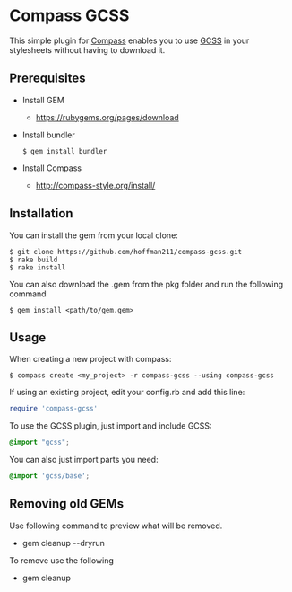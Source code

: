 # Compass GCSS

This simple plugin for [Compass](http://compass-style.org/) enables you to use [GCSS](http://test.com/) in your stylesheets without having to download it.


## Prerequisites

- Install GEM
	- https://rubygems.org/pages/download

- Install bundler
	
	```
	$ gem install bundler
	```

- Install Compass
	- http://compass-style.org/install/

## Installation

You can install the gem from your local clone:

```
$ git clone https://github.com/hoffman211/compass-gcss.git
$ rake build
$ rake install
```

You can also download the .gem from the pkg folder and run the following command

```
$ gem install <path/to/gem.gem>
```

## Usage

When creating a new project with compass:

```
$ compass create <my_project> -r compass-gcss --using compass-gcss
```

If using an existing project, edit your config.rb and add this line:

```ruby
require 'compass-gcss'
```

To use the GCSS plugin, just import and include GCSS:

```scss
@import "gcss";
```

You can also just import parts you need:

```scss
@import 'gcss/base';

```


## Removing old GEMs

Use following command to preview what will be removed.

- gem cleanup --dryrun

To remove use the following

-  gem cleanup